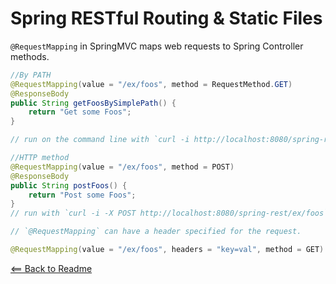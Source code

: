 # Spring RESTful Routing & Static Files

`@RequestMapping` in SpringMVC maps web requests to Spring Controller methods.

```java
//By PATH
@RequestMapping(value = "/ex/foos", method = RequestMethod.GET)
@ResponseBody
public String getFoosBySimplePath() {
    return "Get some Foos";
}

// run on the command line with `curl -i http://localhost:8080/spring-rest/ex/foos`

//HTTP method
@RequestMapping(value = "/ex/foos", method = POST)
@ResponseBody
public String postFoos() {
    return "Post some Foos";
}
// run with `curl -i -X POST http://localhost:8080/spring-rest/ex/foos`

// `@RequestMapping` can have a header specified for the request.

@RequestMapping(value = "/ex/foos", headers = "key=val", method = GET)
```

[<== Back to Readme](README.md)
